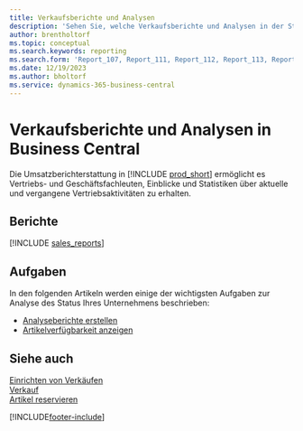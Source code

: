 ```yaml
---
title: Verkaufsberichte und Analysen
description: 'Sehen Sie, welche Verkaufsberichte und Analysen in der Standardversion von Business Central verfügbar sind, damit Sie Ihr Unternehmen im Auge behalten können.'
author: brentholtorf
ms.topic: conceptual
ms.search.keywords: reporting
ms.search.form: 'Report_107, Report_111, Report_112, Report_113, Report_119, Report_121, Report_129, Report_209, Report_708, Report_713, Report_718, Report_813, Report_7313'
ms.date: 12/19/2023
ms.author: bholtorf
ms.service: dynamics-365-business-central
---
```

# <a name="sales-reports-and-analytics-in-business-central"></a>Verkaufsberichte und Analysen in Business Central

Die Umsatzberichterstattung in [!INCLUDE [prod_short](includes/prod_short.md)] ermöglicht es Vertriebs- und Geschäftsfachleuten, Einblicke und Statistiken über aktuelle und vergangene Vertriebsaktivitäten zu erhalten.  

## <a name="reports"></a>Berichte
[!INCLUDE [sales_reports](includes/sales-reports-include.md)]

## <a name="tasks"></a>Aufgaben

In den folgenden Artikeln werden einige der wichtigsten Aufgaben zur Analyse des Status Ihres Unternehmens beschrieben:

* [Analyseberichte erstellen](bi-how-create-analysis-views-reports.md)  
* [Artikelverfügbarkeit anzeigen](inventory-how-availability-overview.md)


## <a name="see-also"></a>Siehe auch

[Einrichten von Verkäufen](sales-setup-sales.md)  
[Verkauf](sales-manage-sales.md)  
[Artikel reservieren](inventory-how-to-reserve-items.md)

[!INCLUDE[footer-include](includes/footer-banner.md)]
